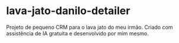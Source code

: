 # lava-jato-danilo-detailer
Projeto de pequeno CRM para o lava jato do meu irmão. Criado com assistência de IA gratuita e desenvolvido por mim mesmo. 
